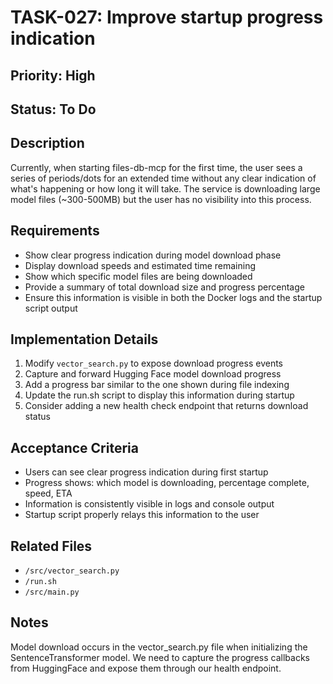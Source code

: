 # TASK-027: Improve startup progress indication

## Priority: High

## Status: To Do

## Description
Currently, when starting files-db-mcp for the first time, the user sees a series of periods/dots for an extended time without any clear indication of what's happening or how long it will take. The service is downloading large model files (~300-500MB) but the user has no visibility into this process.

## Requirements
- Show clear progress indication during model download phase
- Display download speeds and estimated time remaining
- Show which specific model files are being downloaded
- Provide a summary of total download size and progress percentage
- Ensure this information is visible in both the Docker logs and the startup script output

## Implementation Details
1. Modify `vector_search.py` to expose download progress events
2. Capture and forward Hugging Face model download progress
3. Add a progress bar similar to the one shown during file indexing
4. Update the run.sh script to display this information during startup
5. Consider adding a new health check endpoint that returns download status

## Acceptance Criteria
- Users can see clear progress indication during first startup
- Progress shows: which model is downloading, percentage complete, speed, ETA
- Information is consistently visible in logs and console output
- Startup script properly relays this information to the user

## Related Files
- `/src/vector_search.py`
- `/run.sh` 
- `/src/main.py`

## Notes
Model download occurs in the vector_search.py file when initializing the SentenceTransformer model. We need to capture the progress callbacks from HuggingFace and expose them through our health endpoint.